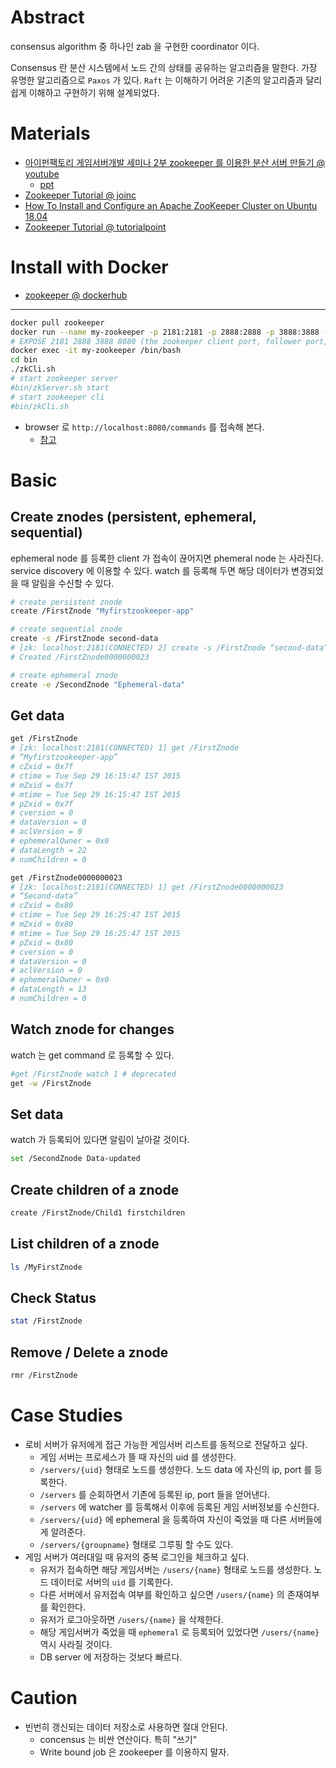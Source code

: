 # Abstract

consensus algorithm 중 하나인 zab 을 구현한 coordinator 이다.

Consensus 란 분산 시스템에서 노드 간의 상태를 공유하는 알고리즘을 말한다. 가장 유명한 알고리즘으로 `Paxos` 가 있다. `Raft` 는 이해하기 어려운 기존의 알고리즘과 달리 쉽게 이해하고 구현하기 위해 설계되었다.

# Materials

* [아이펀팩토리 게임서버개발 세미나 2부 zookeeper 를 이용한 분산 서버 만들기 @ youtube](https://www.youtube.com/watch?v=8yGHlHm0h6g)
  * [ppt](https://www.slideshare.net/iFunFactory/apache-zookeeper-55966566)
* [Zookeeper Tutorial @ joinc](https://www.joinc.co.kr/w/man/12/zookeeper/tutorial)
* [How To Install and Configure an Apache ZooKeeper Cluster on Ubuntu 18.04](https://www.digitalocean.com/community/tutorials/how-to-install-and-configure-an-apache-zookeeper-cluster-on-ubuntu-18-04)
* [Zookeeper Tutorial @ tutorialpoint](https://www.tutorialspoint.com/zookeeper/index.htm)

# Install with Docker

* [zookeeper @ dockerhub](https://hub.docker.com/_/zookeeper)

----

```bash
docker pull zookeeper
docker run --name my-zookeeper -p 2181:2181 -p 2888:2888 -p 3888:3888 -p 8080:8080 --restart always -d zookeeper
# EXPOSE 2181 2888 3888 8080 (the zookeeper client port, follower port, election port, AdminServer port respectively)
docker exec -it my-zookeeper /bin/bash
cd bin
./zkCli.sh
# start zookeeper server
#bin/zkServer.sh start
# start zookeeper cli
#bin/zkCli.sh
```

* browser 로 `http://localhost:8080/commands` 를 접속해 본다.
  * [참고](http://www.mtitek.com/tutorials/zookeeper/http-admin-interface.php)

# Basic

## Create znodes (persistent, ephemeral, sequential)

ephemeral node 를 등록한 client 가 접속이 끊어지면 phemeral node 는 사라진다. service discovery 에 이용할 수 있다. watch 를 등록해 두면 해당 데이터가 변경되었을 때 알림을 수신할 수 있다.

```bash
# create persistent znode
create /FirstZnode "Myfirstzookeeper-app"

# create sequential znode
create -s /FirstZnode second-data
# [zk: localhost:2181(CONNECTED) 2] create -s /FirstZnode “second-data”
# Created /FirstZnode0000000023

# create ephemeral znode
create -e /SecondZnode "Ephemeral-data"
```

## Get data

```bash
get /FirstZnode
# [zk: localhost:2181(CONNECTED) 1] get /FirstZnode
# “Myfirstzookeeper-app”
# cZxid = 0x7f
# ctime = Tue Sep 29 16:15:47 IST 2015
# mZxid = 0x7f
# mtime = Tue Sep 29 16:15:47 IST 2015
# pZxid = 0x7f
# cversion = 0
# dataVersion = 0
# aclVersion = 0
# ephemeralOwner = 0x0
# dataLength = 22
# numChildren = 0

get /FirstZnode0000000023
# [zk: localhost:2181(CONNECTED) 1] get /FirstZnode0000000023
# “Second-data”
# cZxid = 0x80
# ctime = Tue Sep 29 16:25:47 IST 2015
# mZxid = 0x80
# mtime = Tue Sep 29 16:25:47 IST 2015
# pZxid = 0x80
# cversion = 0
# dataVersion = 0
# aclVersion = 0
# ephemeralOwner = 0x0
# dataLength = 13
# numChildren = 0
```

## Watch znode for changes

watch 는 get command 로 등록할 수 있다.

```bash
#get /FirstZnode watch 1 # deprecated
get -w /FirstZnode
```

## Set data

watch 가 등록되어 있다면 알림이 날아갈 것이다. 

```bash
set /SecondZnode Data-updated
```

## Create children of a znode

```bash
create /FirstZnode/Child1 firstchildren
```

## List children of a znode

```bash
ls /MyFirstZnode
```

## Check Status

```bash
stat /FirstZnode
```

## Remove / Delete a znode

```bash
rmr /FirstZnode
```

# Case Studies

* 로비 서버가 유저에게 접근 가능한 게임서버 리스트를 동적으로 전달하고 싶다. 
  * 게임 서버는 프로세스가 뜰 때 자신의 uid 를 생성한다.
  * `/servers/{uid}` 형태로 노드를 생성한다. 노드 data 에 자신의 ip, port 를 등록한다.
  * `/servers` 를 순회하면서 기존에 등록된 ip, port 들을 얻어낸다.
  * `/servers` 에 watcher 를 등록해서 이후에 등록된 게임 서버정보를 수신한다.
  * `/servers/{uid}` 에 ephemeral 을 등록하여 자신이 죽었을 때 다른 서버들에게 알려준다.
  * `/servers/{groupname}` 형태로 그루핑 할 수도 있다.
* 게임 서버가 여러대일 때 유저의 중복 로그인을 체크하고 싶다.
  * 유저가 접속하면 해당 게임서버는 `/users/{name}` 형태로 노드를 생성한다. 노드 데이터로 서버의 `uid` 를 기록한다.
  * 다른 서버에서 유저접속 여부를 확인하고 싶으면 `/users/{name}` 의 존재여부를 확인한다.
  * 유저가 로그아웃하면 `/users/{name}` 을 삭제한다.
  * 해당 게임서버가 죽었을 때 `ephemeral` 로 등록되어 있었다면 `/users/{name}` 역시 사라질 것이다.
  * DB server 에 저장하는 것보다 빠르다.

# Caution

* 빈번히 갱신되는 데이터 저장소로 사용하면 절대 안된다.
  * concensus 는 비싼 연산이다. 특히 "쓰기"
  * Write bound job 은 zookeeper 를 이용하지 말자.

